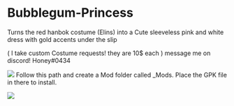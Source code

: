 # Bubblegum-Princess
Turns the red hanbok costume (Elins) into a Cute sleeveless pink and white dress with gold accents under the slip

 ( I take custom Costume requests! they are 10$ each ) message me on discord! Honey#0434
 
 ![](https://i.gyazo.com/b86bd2b6ce0d73565fe005fbf3e84773.png) Follow this path and create a Mod folder called _Mods. Place the GPK file in there to install.
 
![](https://i.gyazo.com/f95333b9a5ecba482b51fbd1e92e6a4e.png)
